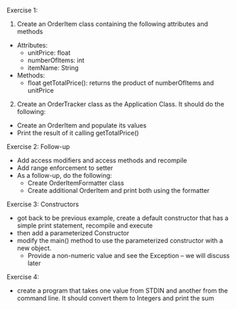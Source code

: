 Exercise 1:
1. Create an OrderItem class containing the following attributes and methods
  - Attributes:
    - unitPrice: float
    - numberOfItems: int
    - itemName: String
  - Methods:
    - float getTotalPrice(): returns the product of numberOfItems and unitPrice
2. Create an OrderTracker class as the Application Class.  It should do the following:
  - Create an OrderItem and populate its values
  - Print the result of it calling getTotalPrice()

Exercise 2: Follow-up
- Add access modifiers and access methods and recompile
- Add range enforcement to setter
- As a follow-up, do the following:
  - Create OrderItemFormatter class
  - Create additional OrderItem and print both using the formatter

Exercise 3: Constructors
- got back to be previous example, create a default constructor that has a simple print statement, recompile and execute
- then add a parameterized Constructor
- modify the main() method to use the parameterized constructor with a new object.
  - Provide a non-numeric value and see the Exception – we will discuss later

Exercise 4:
- create a program that takes one value from STDIN and another from the command line.  It should convert them to Integers and print the sum
